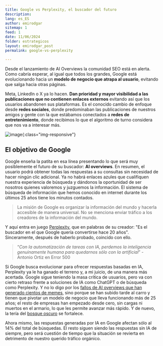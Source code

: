 ```yaml
---
title: Google vs Perplexity, el buscador del futuro
description: 
lang: es_ES
author: emirodgar
sitemap: 1
feed: 1
date: 11/06/2024
folder: estrategicos
layout: emirodgar_post
permalink: google-vs-perplexity

---
```


Desde el lanzamiento de AI Overviews la comunidad SEO está en alerta. Como cabría esperar, al igual que todos los grandes, Google está evolucionando hacia un **modelo de negocio que atrapa al usuario**, evitando que salga hacia otras páginas.

Meta, LinkedIn o X ya lo hacen. **Dan prioridad y mayor visibilidad a las publicaciones que no contienen enlaces externos** evitando así que los usuarios abandonen sus plataformas. Es el conocido cambio de enfoque desde **redes sociales**, donde predominaban las publicaciones de nuestros amigos y gente con la que estábamos conectados a **redes de entretenimiento**, donde recibimos lo que el algoritmo de turno considera que nos va a interesar más.

![image](https://github.com/Emirodgar/w-emirodgar-com/assets/4302127/3e8010b0-4314-4705-ba28-e5f437380019){:class="img-responsive"}

## El objetivo de Google

Google enseña la patita en esa línea presentando lo que será muy posiblemente el futuro de su buscador: **AI overviews**. En resumen, el usuario podrá obtener todas las respuestas a su consultas sin necesidad de hacer ningún clic adicional. Ya no habrá enlaces azules que cualifiquen nuestra experiencia de búsqueda y dándonos la oportunidad de ser nosotros quienes valoremos y juzguemos la información. El sistema de búsqueda de información que hemos conocido en internet durante los últimos 25 años tiene los minutos contados.

> La misión de Google es organizar la información del mundo y hacerla accesible de manera universal. No se menciona enviar tráfico a los creadores de la información del mundo.

Y aquí entra en juego [Perplexity](https://www.perplexity.ai/), que en palabras de su creador: "Es el buscador en el que Google quería convertirse hace 20 años".
Sinceramente, después de haberlo probado, coincido con ello. 

> “*Con la automatización de tareas con IA, perdemos la inteligencia genuinamente humana para quedarnos sólo con la artificial*” - Antonio Ortiz en Error 500

Si Google busca evolucionar para ofrecer respuestas basadas en IA, Perplexity ya le ha ganado el terreno y, a mi juicio, de una manera más acertada. 
Google sigue teniendo la masa crítica de usuarios, pero va con cierto retraso frente a soluciones de IA como ChatGPT o de búsqueda como Perplexity. Y no lo digo por los [fallos de AI overviews que han generado cientos de memes](https://emirodgar.com/fallos-ia), sino porque se han subido tarde al carro y tienen que pivotar un modelo de negocio que lleva funcionando más de 25 años; el resto de empresas han empezado desde cero, sin cargas ni muertos en el armario, lo que les permite avanzar más rápido. Y de nuevo, la tería del [bosque oscuro](https://emirodgar.com/bosque-oscuro) se fortalece.

Ahora mismo, las respuestas generadas por IA en Google afectan sólo al 14% del total de búsquedas. El resto siguen siendo las respuestas sin IA de siempre, pero será cuestión de tiempo que la situación se revierta en detrimento de nuestro querido tráfico orgánico.
